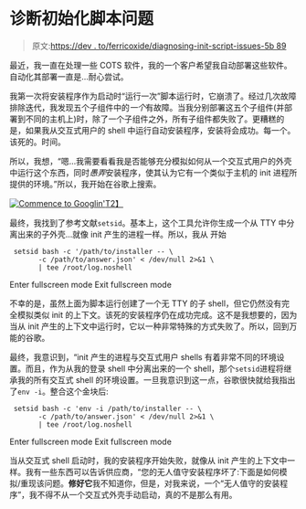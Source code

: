 # 诊断初始化脚本问题

> 原文:[https://dev . to/ferricoxide/diagnosing-init-script-issues-5b 89](https://dev.to/ferricoxide/diagnosing-init-script-issues-5b89)

最近，我一直在处理一些 COTS 软件，我的一个客户希望我自动部署这些软件。自动化其部署一直是...耐心尝试。

我第一次将安装程序作为启动时“运行一次”脚本运行时，它崩溃了。经过几次故障排除迭代，我发现五个子组件中的*一个*有故障。当我分别部署这五个子组件(并部署到不同的主机上)时，除了一个子组件之外，所有子组件都失败了。更糟糕的是，如果我从交互式用户的 shell 中运行自动安装程序，安装将会成功。每一个。该死的。时间。

所以，我想，“嗯...我需要看看我是否能够充分模拟如何从一个交互式用户的外壳中运行这个东西，同时*愚弄*安装程序，使其认为它有一个类似于主机的 init 进程所提供的环境。”所以，我开始在谷歌上搜索。

[![Commence to Googlin'](../Images/4958b0f2dc4d05598aab48bfe9a69fa0.png)T2】](https://www.youtube.com/embed/kroEiX5tkE0)

最终，我找到了参考文献`setsid`。基本上，这个工具允许你生成一个从 TTY 中分离出来的子外壳...就像 init 产生的进程一样。所以，我从
开始

```
 setsid bash -c '/path/to/installer -- \
       -c /path/to/answer.json' < /dev/null 2>&1 \
       | tee /root/log.noshell 
```

Enter fullscreen mode Exit fullscreen mode

不幸的是，虽然上面为脚本运行创建了一个无 TTY 的子 shell，但它仍然没有完全模拟类似 init 的上下文。该死的安装程序仍在成功完成。这不是我想要的，因为当从 init 产生的上下文中运行时，它以一种非常特殊的方式失败了。所以，回到万能的谷歌。

最终，我意识到，“init 产生的进程与交互式用户 shells 有着非常不同的环境设置。而且，作为从我的登录 shell 中分离出来的一个 shell，那个`setsid`进程将继承我的所有交互式 shell 的环境设置。一旦我意识到这一点，谷歌很快就给我指出了`env -i`。整合这个金块后:

```
 setsid bash -c 'env -i /path/to/installer -- \
       -c /path/to/answer.json' < /dev/null 2>&1 \
       | tee /root/log.noshell 
```

Enter fullscreen mode Exit fullscreen mode

当从交互式 shell 启动时，我的安装程序开始失败，就像从 init 产生的上下文中一样。我有一些东西可以告诉供应商，“您的无人值守安装程序坏了:下面是如何模拟/重现该问题。**修好它**我不知道你，但是，对我来说，一个“无人值守的安装程序”，我不得不从一个交互式外壳手动启动，真的不是那么有用。